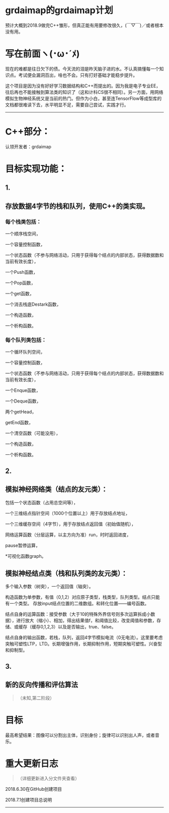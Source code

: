 # grdaimap的grdaimap计划
预计大概到2018.9做完C++雏形，但真正能有用要修改很久，(￣▽￣)／或者根本没有用。

# 写在前面ヽ(･ω･´ﾒ)
现在的难都是往日欠下的债。今天流的泪是昨天脑子进的水。不认真搞懂每一个知识点。考试便会漏洞百出，啥也不会。只有打好基础才能稳步提升。

这个项目是因为没有好好学习数据结构和C++而提出的。因为我是电子专业EE，往后再也不能接触到算法类的知识了（这和计科CS很不相同）。另一方面，用网络模拟生物神经系统又是当前的热门。但作为小白，甚至连TensorFlow等成型库的文档都很难读下去，水平明显不足，需要自己尝试，实践才行。

___

# **C++部分：**
认领开发者：grdaimap

# 目标实现功能：

## 1.
## **存放数据4字节的栈和队列，使用C++的类实现。**

### 每个**栈类**包括：

一个顺序栈空间，

一个容量控制函数，

一个状态函数（不参与网络活动，只用于获得每个结点的内部状态，获得数据数和当前有效长度），

一个Push函数，

一个Pop函数，

一个get函数，

一个消去栈底Destark函数，

一个构造函数，

一个析构函数。


### 每个**队列类**包括：

一个循环队列空间，

一个容量控制函数，

一个状态函数（不参与网络活动，只用于获得每个结点的内部状态，获得数据数和当前有效长度），

一个Enque函数，

一个Deque函数，

两个getHead，

getEnd函数，

一个清空函数（可能没用），

一个构造函数，

一个析构函数。

## 2.
## **模拟神经网络类（结点的友元类）：**

包括一个状态函数（占用总空间等），

一个三维结点指针空间（1000个位置以上）用于存放结点地址，

一个三维缓存空间（4字节），用于存放结点返回值（初始值随机），

网络运算函数（分层运算，以主方向为准）run，时时返回进度，

pause暂停运算，

*可视化函数graph。


## **模拟神经结点类（栈和队列类的友元类）：**

多个输入参数（树突），一个返回值（轴突）。

构造函数为单参数，有值（0,1,2）对应原子类型，栈类型，队列类型。结点只能有一个类型。
存放input结点位置的二维数组。和转化位置——编号函数。

结点自身的运算函数：接受参数（大于10的特殊外界信号则多次运算拆成小数据），进行放大（缩小）、相加，得出结果值f，和阈值比较，改变阈值和参数，存储、或缓存（缓存0,1,2,3）以及是否输出，true、false。

结点自身的输出函数，若栈，队列，返回4字节模拟电流（0无电流）。这里要考虑突触可塑性LTP，LTD。长期增强作用，长期抑制作用，短期突触可塑性。兴奋型和抑制型。


## 3.
## **新的反向传播和评估算法**
>（未知,第二阶段）


# 目标

最高希望结果：图像可以分割出主体，识别身份；旋律可以识别出人声，或者音乐。

# 重大更新日志
>（详细更新进入分文件夹查看）

2018.6.30在GitHub创建项目

2018.7.1创建项目总说明

______

